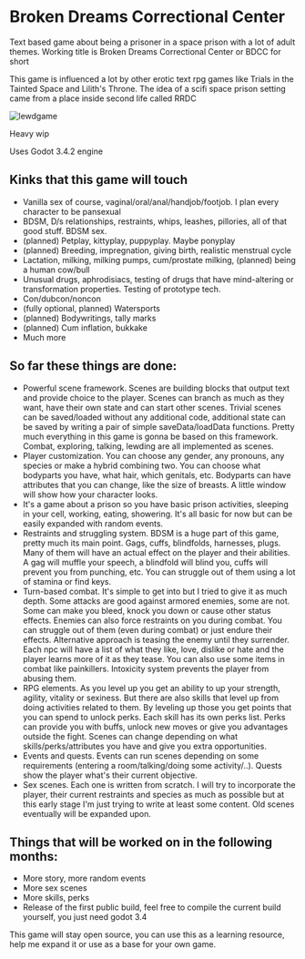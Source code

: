 # Broken Dreams Correctional Center
Text based game about being a prisoner in a space prison with a lot of adult themes. Working title is Broken Dreams Correctional Center or BDCC for short

This game is influenced a lot by other erotic text rpg games like Trials in the Tainted Space and Lilith's Throne. The idea of a scifi space prison setting came from a place inside second life called RRDC

![lewdgame](https://user-images.githubusercontent.com/14040378/152139569-070cfd47-f74c-4a32-bb51-93567e9b2778.PNG)

Heavy wip

Uses Godot 3.4.2 engine

## Kinks that this game will touch
- Vanilla sex of course, vaginal/oral/anal/handjob/footjob. I plan every character to be pansexual
- BDSM, D/s relationships, restraints, whips, leashes, pillories, all of that good stuff. BDSM sex.
- (planned) Petplay, kittyplay, puppyplay. Maybe ponyplay
- (planned) Breeding, impregnation, giving birth, realistic menstrual cycle
- Lactation, milking, milking pumps, cum/prostate milking, (planned) being a human cow/bull
- Unusual drugs, aphrodisiacs, testing of drugs that have mind-altering or transformation properties. Testing of prototype tech.
- Con/dubcon/noncon
- (fully optional, planned) Watersports
- (planned) Bodywritings, tally marks
- (planned) Cum inflation, bukkake
- Much more

## So far these things are done:
- Powerful scene framework. Scenes are building blocks that output text and provide choice to the player. Scenes can branch as much as they want, have their own state and can start other scenes. Trivial scenes can be saved/loaded without any additional code, additional state can be saved by writing a pair of simple saveData/loadData functions. Pretty much everything in this game is gonna be based on this framework. Combat, exploring, talking, lewding are all implemented as scenes.
- Player customization. You can choose any gender, any pronouns, any species or make a hybrid combining two. You can choose what bodyparts you have, what hair, which genitals, etc. Bodyparts can have attributes that you can change, like the size of breasts. A little window will show how your character looks.
- It's a game about a prison so you have basic prison activities, sleeping in your cell, working, eating, showering. It's all basic for now but can be easily expanded with random events.
- Restraints and struggling system. BDSM is a huge part of this game, pretty much its main point. Gags, cuffs, blindfolds, harnesses, plugs. Many of them will have an actual effect on the player and their abilities. A gag will muffle your speech, a blindfold will blind you, cuffs will prevent you from punching, etc. You can struggle out of them using a lot of stamina or find keys.
- Turn-based combat. It's simple to get into but I tried to give it as much depth. Some attacks are good against armored enemies, some are not. Some can make you bleed, knock you down or cause other status effects. Enemies can also force restraints on you during combat. You can struggle out of them (even during combat) or just endure their effects. Alternative approach is teasing the enemy until they surrender. Each npc will have a list of what they like, love, dislike or hate and the player learns more of it as they tease. You can also use some items in combat like painkillers. Intoxicity system prevents the player from abusing them.
- RPG elements. As you level up you get an ability to up your strength, agility, vitality or sexiness. But there are also skills that level up from doing activities related to them. By leveling up those you get points that you can spend to unlock perks. Each skill has its own perks list. Perks can provide you with buffs, unlock new moves or give you advantages outside the fight. Scenes can change depending on what skills/perks/attributes you have and give you extra opportunities.
- Events and quests. Events can run scenes depending on some requirements (entering a room/talking/doing some activity/..). Quests show the player what's their current objective.
- Sex scenes. Each one is written from scratch. I will try to incorporate the player, their current restraints and species as much as possible but at this early stage I'm just trying to write at least some content. Old scenes eventually will be expanded upon.



## Things that will be worked on in the following months:
- More story, more random events
- More sex scenes
- More skills, perks
- Release of the first public build, feel free to compile the current build yourself, you just need godot 3.4


This game will stay open source, you can use this as a learning resource, help me expand it or use as a base for your own game.
